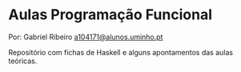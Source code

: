 # Aulas Programação Funcional
Por: Gabriel Ribeiro a104171@alunos.uminho.pt

Repositório com fichas de Haskell e alguns apontamentos das aulas teóricas.